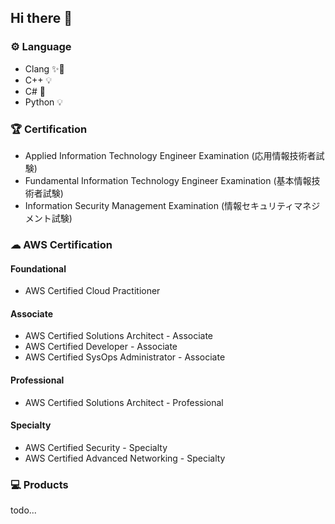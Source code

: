 ## Hi there 👋

### ⚙️ Language 
- Clang ✨💪
- C++ 💡
- C# 🐥
- Python 💡

### 🏆 Certification
- Applied Information Technology Engineer Examination (応用情報技術者試験)
- Fundamental Information Technology Engineer Examination (基本情報技術者試験)
- Information Security Management Examination (情報セキュリティマネジメント試験)

### ☁ AWS Certification

#### Foundational
- AWS Certified Cloud Practitioner

#### Associate
- AWS Certified Solutions Architect - Associate
- AWS Certified Developer - Associate
- AWS Certified SysOps Administrator - Associate

#### Professional
- AWS Certified Solutions Architect - Professional

#### Specialty
- AWS Certified Security - Specialty
- AWS Certified Advanced Networking - Specialty

### 💻 Products
todo... 
